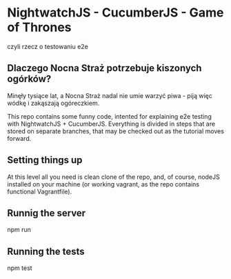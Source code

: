 # NightwatchJS - CucumberJS - Game of Thrones
czyli rzecz o testowaniu e2e

## Dlaczego Nocna Straż potrzebuje kiszonych ogórków?
Minęły tysiące lat, a Nocna Straż nadal nie umie warzyć piwa - piją więc wódkę i zakąszają ogóreczkiem.

This repo contains some funny code, intented for explaining e2e testing with NightwatchJS + CucumberJS. Everything is divided in steps that are stored on separate branches, that may be checked out as the tutorial moves forward.

## Setting things up
At this level all you need is clean clone of the repo, and, of course, nodeJS installed on your machine (or working vagrant, as the repo contains functional Vagrantfile).

## Runnig the server
npm run

## Running the tests
npm test